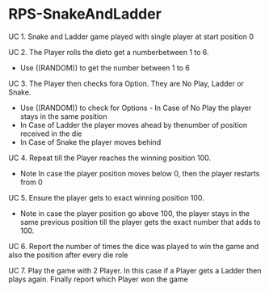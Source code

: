 # RPS-SnakeAndLadder

UC 1. Snake and Ladder game played with single player at start position 0

UC 2.  The Player rolls the dieto get a numberbetween 1 to 6.
 - Use ((RANDOM)) to get the number between 1 to 6

UC 3. The Player then checks fora Option. They are No Play, Ladder or Snake. 
- Use ((RANDOM)) to check for Options - In Case of No Play the player stays in the same position
- In Case of Ladder the player moves ahead by thenumber of position received in the die
- In Case of Snake the player moves behind

UC 4. Repeat till the Player reaches the winning position 100. 
- Note In case the player position moves below 0, then the player restarts from 0

UC 5. Ensure the player gets to exact winning position 100. 
- Note in case the player position go above 100, the player stays in the same previous
position till the player gets the exact number that adds to 100.


UC 6. Report the number of times the dice was played to win the game and also the position
after every die role

UC 7. Play the game with 2 Player. In this case if a Player gets a Ladder then plays again.
Finally report which  Player won the game
